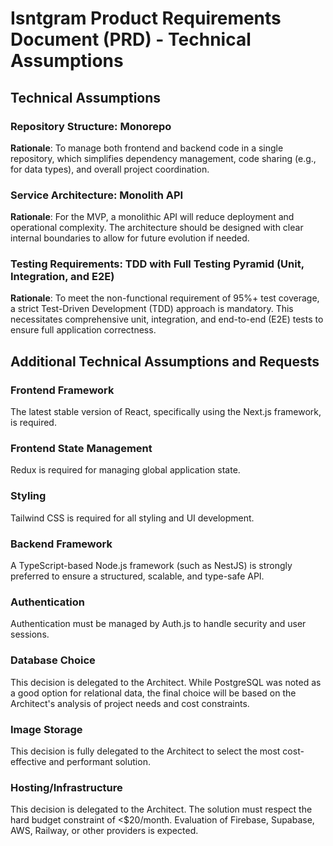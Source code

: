 # Isntgram Product Requirements Document (PRD) - Technical Assumptions

## Technical Assumptions

### Repository Structure: Monorepo

**Rationale**: To manage both frontend and backend code in a single repository, which simplifies dependency management,
code sharing (e.g., for data types), and overall project coordination.

### Service Architecture: Monolith API

**Rationale**: For the MVP, a monolithic API will reduce deployment and operational complexity. The architecture should
be designed with clear internal boundaries to allow for future evolution if needed.

### Testing Requirements: TDD with Full Testing Pyramid (Unit, Integration, and E2E)

**Rationale**: To meet the non-functional requirement of 95%+ test coverage, a strict Test-Driven Development (TDD)
approach is mandatory. This necessitates comprehensive unit, integration, and end-to-end (E2E) tests to ensure full
application correctness.

## Additional Technical Assumptions and Requests

### Frontend Framework

The latest stable version of React, specifically using the Next.js framework, is required.

### Frontend State Management

Redux is required for managing global application state.

### Styling

Tailwind CSS is required for all styling and UI development.

### Backend Framework

A TypeScript-based Node.js framework (such as NestJS) is strongly preferred to ensure a structured, scalable, and
type-safe API.

### Authentication

Authentication must be managed by Auth.js to handle security and user sessions.

### Database Choice

This decision is delegated to the Architect. While PostgreSQL was noted as a good option for relational data, the final
choice will be based on the Architect's analysis of project needs and cost constraints.

### Image Storage

This decision is fully delegated to the Architect to select the most cost-effective and performant solution.

### Hosting/Infrastructure

This decision is delegated to the Architect. The solution must respect the hard budget constraint of <$20/month.
Evaluation of Firebase, Supabase, AWS, Railway, or other providers is expected.
